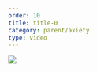 ```yaml
---
order: 10
title: title-0
category: parent/axiety
type: video
---
```


[![](../../static/images/stress-cover.webp)](../../static/videos/stress.mp4)